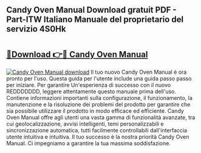## Candy Oven Manual Download gratuit PDF - Part-ITW Italiano Manuale del proprietario del servizio 4S0Hk

# <h2><a href="http://dfcld7f.blite.top/?on=Candy+Oven+Manual">🔗Download 👉🔴 Candy Oven Manual</a></h2>

[![Candy Oven Manual download](https://i.imgur.com/lujVjoI.png)](http://dfcld7f.blite.top/?on=Candy+Oven+Manual)
Il tuo nuovo Candy Oven Manual è ora pronto per l'uso. Questa guida per l'utente include una guida passo passo per iniziare. Per garantire Un'esperienza di successo con il nuovo REDDDDDDD, leggere attentamente questo manuale prima dell'uso. Contiene informazioni importanti sulla configurazione, il funzionamento, la manutenzione e la risoluzione dei problemi del prodotto per garantire che sia possibile utilizzare il prodotto in modo efficace ed efficiente. Candy Oven Manual offre agli utenti una vasta gamma di funzionalità avanzate, tra cui geolocalizzazione, avvisi intelligenti, temi personalizzabili e sincronizzazione automatica, tutti facilmente controllabili dall'interfaccia utente intuitiva e intuitiva. Il tuo successo è la nostra priorità Candy Oven Manual. Ci impegniamo a garantire la tua massima soddisfazione.

